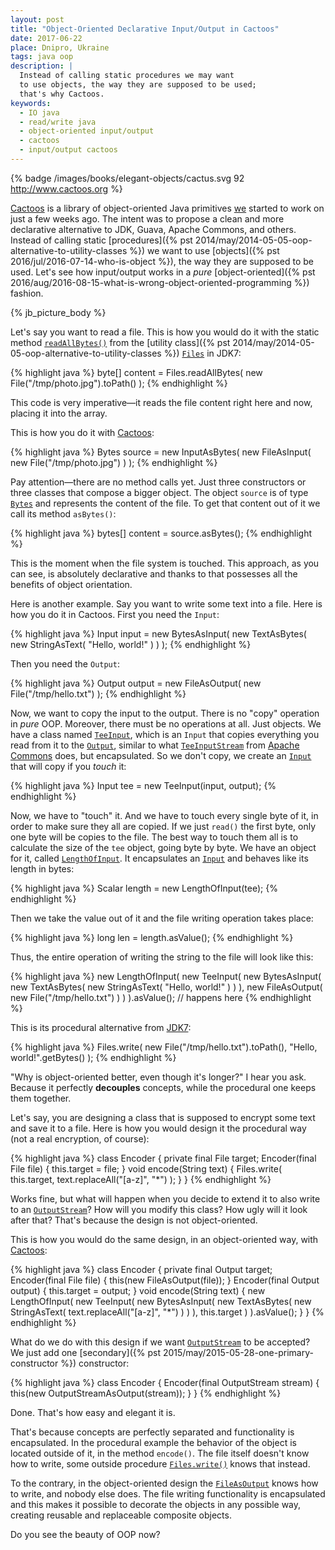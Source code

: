 ```yaml
---
layout: post
title: "Object-Oriented Declarative Input/Output in Cactoos"
date: 2017-06-22
place: Dnipro, Ukraine
tags: java oop
description: |
  Instead of calling static procedures we may want
  to use objects, the way they are supposed to be used;
  that's why Cactoos.
keywords:
  - IO java
  - read/write java
  - object-oriented input/output
  - cactoos
  - input/output cactoos
---
```


{% badge /images/books/elegant-objects/cactus.svg 92 http://www.cactoos.org %}

[Cactoos](http://www.cactoos.org) is a library of object-oriented
Java primitives
[we](https://github.com/yegor256/cactoos#contributors)
started to work on just a few weeks ago. The intent was to
propose a clean and more declarative alternative to
JDK, Guava, Apache Commons, and others. Instead of calling static
[procedures]({% pst 2014/may/2014-05-05-oop-alternative-to-utility-classes %})
we want to use [objects]({% pst 2016/jul/2016-07-14-who-is-object %}),
the way they are supposed to be used. Let's see how input/output works in a _pure_
[object-oriented]({% pst 2016/aug/2016-08-15-what-is-wrong-object-oriented-programming %})
fashion.

<!--more-->

{% jb_picture_body %}

Let's say you want to read a file. This is how you would do it with the static method
[`readAllBytes()`](https://docs.oracle.com/javase/7/docs/api/java/nio/file/Files.html#readAllBytes%28java.nio.file.Path%29) from the
[utility class]({% pst 2014/may/2014-05-05-oop-alternative-to-utility-classes %})
[`Files`](https://docs.oracle.com/javase/7/docs/api/java/nio/file/Files.html)
in JDK7:

{% highlight java %}
byte[] content = Files.readAllBytes(
  new File("/tmp/photo.jpg").toPath()
);
{% endhighlight %}

This code is very imperative&mdash;it reads the file content right here and now,
placing it into the array.

This is how you do it with [Cactoos](https://github.com/yegor256/cactoos):

{% highlight java %}
Bytes source = new InputAsBytes(
  new FileAsInput(
    new File("/tmp/photo.jpg")
  )
);
{% endhighlight %}

Pay attention&mdash;there are no method calls yet. Just three constructors
or three classes that compose a bigger object. The object `source` is of type
[`Bytes`](http://static.javadoc.io/org.cactoos/cactoos/0.2/org/cactoos/Bytes.html)
and represents the content of the file. To get that content
out of it we call its method `asBytes()`:

{% highlight java %}
bytes[] content = source.asBytes();
{% endhighlight %}

This is the moment when the file system is touched. This approach, as you
can see, is absolutely declarative and thanks to that possesses all the
benefits of object orientation.

Here is another example. Say you want to write some text into a file. Here
is how you do it in Cactoos. First you need the `Input`:

{% highlight java %}
Input input = new BytesAsInput(
  new TextAsBytes(
    new StringAsText(
      "Hello, world!"
    )
  )
);
{% endhighlight %}

Then you need the `Output`:

{% highlight java %}
Output output = new FileAsOutput(
  new File("/tmp/hello.txt")
);
{% endhighlight %}

Now, we want to copy the input to the output. There is no "copy" operation
in _pure_ OOP. Moreover, there must be no operations at all. Just objects. We
have a class named
[`TeeInput`](http://static.javadoc.io/org.cactoos/cactoos/0.2/org/cactoos/io/TeeInput.html),
which is an `Input` that copies everything
you read from it to the
[`Output`](http://static.javadoc.io/org.cactoos/cactoos/0.2/org/cactoos/Output.html),
similar to what
[`TeeInputStream`](https://commons.apache.org/proper/commons-io/javadocs/api-1.4/org/apache/commons/io/input/TeeInputStream.html)
from [Apache Commons](https://commons.apache.org/) does, but encapsulated. So we don't copy, we create an
[`Input`](http://static.javadoc.io/org.cactoos/cactoos/0.2/org/cactoos/Input.html)
that will copy if you _touch_ it:

{% highlight java %}
Input tee = new TeeInput(input, output);
{% endhighlight %}

Now, we have to "touch" it. And we have to touch every single byte of it,
in order to make sure they all are copied. If we just `read()` the first
byte, only one byte will be copies to the file. The best way to touch them
all is to calculate the size of the `tee` object, going byte by byte. We
have an object for it, called
[`LengthOfInput`](http://static.javadoc.io/org.cactoos/cactoos/0.2/org/cactoos/io/LengthOfInput.html).
It encapsulates an
[`Input`](http://static.javadoc.io/org.cactoos/cactoos/0.2/org/cactoos/Input.html)
and behaves like its length in bytes:

{% highlight java %}
Scalar<Long> length = new LengthOfInput(tee);
{% endhighlight %}

Then we take the value out of it and the file writing operation takes place:

{% highlight java %}
long len = length.asValue();
{% endhighlight %}

Thus, the entire operation of writing the string to the file will
look like this:

{% highlight java %}
new LengthOfInput(
  new TeeInput(
    new BytesAsInput(
      new TextAsBytes(
        new StringAsText(
          "Hello, world!"
        )
      )
    ),
    new FileAsOutput(
      new File("/tmp/hello.txt")
    )
  )
).asValue(); // happens here
{% endhighlight %}

This is its procedural alternative from
[JDK7](https://docs.oracle.com/javase/7/docs/api/java/nio/file/Files.html#write%28java.nio.file.Path,%20byte[],%20java.nio.file.OpenOption...%29):

{% highlight java %}
Files.write(
  new File("/tmp/hello.txt").toPath(),
  "Hello, world!".getBytes()
);
{% endhighlight %}

"Why is object-oriented better, even though it's longer?" I hear you ask.
Because it perfectly **decouples** concepts, while the procedural one keeps
them together.

Let's say, you are designing a class that is supposed
to encrypt some text and save it to a file. Here is how you would
design it the procedural way (not a real encryption, of course):

{% highlight java %}
class Encoder {
  private final File target;
  Encoder(final File file) {
    this.target = file;
  }
  void encode(String text) {
    Files.write(
      this.target,
      text.replaceAll("[a-z]", "*")
    );
  }
}
{% endhighlight %}

Works fine, but what will happen when you decide to extend it to also write to
an [`OutputStream`](https://docs.oracle.com/javase/7/docs/api/java/io/OutputStream.html)?
How will you modify this class? How ugly will it look after that?
That's because the design is not object-oriented.

This is how you would do the same design, in an object-oriented way,
with [Cactoos](http://www.cactoos.org):

{% highlight java %}
class Encoder {
  private final Output target;
  Encoder(final File file) {
    this(new FileAsOutput(file));
  }
  Encoder(final Output output) {
    this.target = output;
  }
  void encode(String text) {
    new LengthOfInput(
      new TeeInput(
        new BytesAsInput(
          new TextAsBytes(
            new StringAsText(
              text.replaceAll("[a-z]", "*")
            )
          )
        ),
        this.target
      )
    ).asValue();
  }
}
{% endhighlight %}

What do we do with this design if we want
[`OutputStream`](https://docs.oracle.com/javase/7/docs/api/java/io/OutputStream.html)
to be accepted? We just add one
[secondary]({% pst 2015/may/2015-05-28-one-primary-constructor %}) constructor:

{% highlight java %}
class Encoder {
  Encoder(final OutputStream stream) {
    this(new OutputStreamAsOutput(stream));
  }
}
{% endhighlight %}

Done. That's how easy and elegant it is.

That's because concepts are perfectly separated and functionality
is encapsulated. In the procedural example the behavior of the object is
located outside of it, in the method `encode()`. The file itself doesn't know
how to write, some outside procedure
[`Files.write()`](https://docs.oracle.com/javase/7/docs/api/java/nio/file/Files.html#write%28java.nio.file.Path,%20byte[],%20java.nio.file.OpenOption...%29)
knows that instead.

To the contrary, in the object-oriented design the
[`FileAsOutput`](http://static.javadoc.io/org.cactoos/cactoos/0.2/org/cactoos/io/FileAsOutput.html)
knows how to write, and nobody else does.
The file writing functionality is encapsulated and this makes it
possible to decorate the objects in any possible way, creating
reusable and replaceable composite objects.

Do you see the beauty of OOP now?
